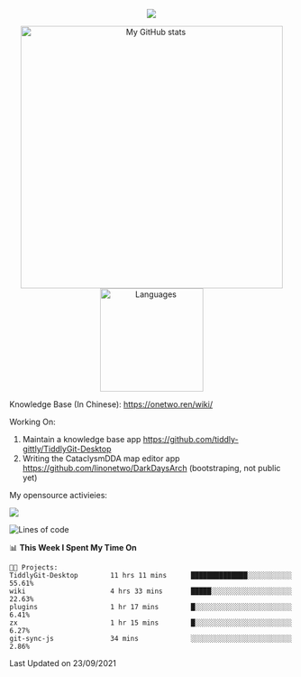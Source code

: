 <a href="https://github.com/linonetwo">
    <p align="center">
        <img src="https://github-profile-trophy.vercel.app/?username=linonetwo&column=7&theme=onedark"/>
    </p>
</a>
<a align="center" href="https://github.com/linonetwo">
  <p align="center">
    <img src="https://github-readme-stats.vercel.app/api?username=linonetwo&show_icons=true&count_private=true" alt="My GitHub stats" width="465"/>
    <img src="https://github-readme-stats.vercel.app/api/top-langs/?username=linonetwo&layout=compact&langs_count=10" alt="Languages" height="183">
  </p>
</a>

Knowledge Base (In Chinese): https://onetwo.ren/wiki/

Working On: 

1. Maintain a knowledge base app https://github.com/tiddly-gittly/TiddlyGit-Desktop
1. Writing the CataclysmDDA map editor app https://github.com/linonetwo/DarkDaysArch (bootstraping, not public yet)

My opensource activieies:

![](https://visitor-badge.glitch.me/badge?page_id=linonetwo.linonetwo)

<!--START_SECTION:waka-->
![Lines of code](https://img.shields.io/badge/From%20Hello%20World%20I%27ve%20Written-2.6%20million%20lines%20of%20code-blue)

📊 **This Week I Spent My Time On** 

```text
🐱‍💻 Projects: 
TiddlyGit-Desktop        11 hrs 11 mins      ██████████████░░░░░░░░░░░   55.61% 
wiki                     4 hrs 33 mins       █████░░░░░░░░░░░░░░░░░░░░   22.63% 
plugins                  1 hr 17 mins        █░░░░░░░░░░░░░░░░░░░░░░░░   6.41% 
zx                       1 hr 15 mins        █░░░░░░░░░░░░░░░░░░░░░░░░   6.27% 
git-sync-js              34 mins             ░░░░░░░░░░░░░░░░░░░░░░░░░   2.86%

```


 Last Updated on 23/09/2021
<!--END_SECTION:waka-->
